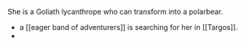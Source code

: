 She is a Goliath lycanthrope who can transform into a polarbear.
- a [[eager band of adventurers]] is searching for her in [[Targos]].
- 